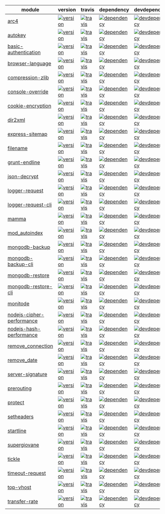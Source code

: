 | module | version | travis | dependency | devdependency | download | versions |
| ------------- | ------------- | ------------- | ------------- | ------------- | ------------- | ------------- |
| [arc4](https://github.com/hex7c0/arc4) | [![version](http://img.shields.io/npm/v/arc4.svg?style=flat-square)](http://supergiovane.tk/#/arc4) | [![travis](http://img.shields.io/travis/hex7c0/arc4.svg?style=flat-square)](https://travis-ci.org/hex7c0/arc4) | [![dependency](http://img.shields.io/david/hex7c0/arc4.svg?style=flat-square)](https://david-dm.org/hex7c0/arc4) | [![devdependency](http://img.shields.io/david/dev/hex7c0/arc4.svg?style=flat-square)](https://david-dm.org/hex7c0/arc4#info=devDependencies) | [![download](http://img.shields.io/npm/dm/arc4.svg?style=flat-square)](https://www.npmjs.org/package/arc4) | [![versions](http://supergiovane.tk/arc4/badge.svg?style=flat-square)](http://supergiovane.tk/#/arc4) |
| [autokey](https://github.com/hex7c0/autokey) | [![version](http://img.shields.io/npm/v/autokey.svg?style=flat-square)](mohttp://supergiovane.tk/#/autokey) | [![travis](http://img.shields.io/travis/hex7c0/autokey.svg?style=flat-square)](https://travis-ci.org/hex7c0/autokey) | [![dependency](http://img.shields.io/david/hex7c0/autokey.svg?style=flat-square)](https://david-dm.org/hex7c0/autokey) | [![devdependency](http://img.shields.io/david/dev/hex7c0/autokey.svg?style=flat-square)](https://david-dm.org/hex7c0/autokey#info=devDependencies) | [![download](http://img.shields.io/npm/dm/autokey.svg?style=flat-square)](https://www.npmjs.org/package/autokey) | [![versions](http://supergiovane.tk/autokey/badge.svg?style=flat-square)](http://supergiovane.tk/#/autokey) |
| [basic-authentication](https://github.com/hex7c0/basic-authentication) | [![version](http://img.shields.io/npm/v/basic-authentication.svg?style=flat-square)](http://supergiovane.tk/#/basic-authentication) | [![travis](http://img.shields.io/travis/hex7c0/basic-authentication.svg?style=flat-square)](https://travis-ci.org/hex7c0/basic-authentication) | [![dependency](http://img.shields.io/david/hex7c0/basic-authentication.svg?style=flat-square)](https://david-dm.org/hex7c0/basic-authentication) | [![devdependency](http://img.shields.io/david/dev/hex7c0/basic-authentication.svg?style=flat-square)](https://david-dm.org/hex7c0/basic-authentication#info=devDependencies) | [![download](http://img.shields.io/npm/dm/basic-authentication.svg?style=flat-square)](https://www.npmjs.org/package/basic-authentication) |
| [browser-language](https://github.com/hex7c0/browser-language) | [![version](http://img.shields.io/npm/v/browser-language.svg?style=flat-square)](http://supergiovane.tk/#/browser-language) | [![travis](http://img.shields.io/travis/hex7c0/browser-language.svg?style=flat-square)](https://travis-ci.org/hex7c0/browser-language) | [![dependency](http://img.shields.io/david/hex7c0/browser-language.svg?style=flat-square)](https://david-dm.org/hex7c0/browser-language) | [![devdependency](http://img.shields.io/david/dev/hex7c0/browser-language.svg?style=flat-square)](https://david-dm.org/hex7c0/browser-language#info=devDependencies) | [![download](http://img.shields.io/npm/dm/browser-language.svg?style=flat-square)](https://www.npmjs.org/package/browser-language) |
| [compression-zlib](https://github.com/hex7c0/compression-zlib) | [![version](http://img.shields.io/npm/v/compression-zlib.svg?style=flat-square)](http://supergiovane.tk/#/compression-zlib) | [![travis](http://img.shields.io/travis/hex7c0/compression-zlib.svg?style=flat-square)](https://travis-ci.org/hex7c0/compression-zlib) | [![dependency](http://img.shields.io/david/hex7c0/compression-zlib.svg?style=flat-square)](https://david-dm.org/hex7c0/compression-zlib) | [![devdependency](http://img.shields.io/david/dev/hex7c0/compression-zlib.svg?style=flat-square)](https://david-dm.org/hex7c0/compression-zlib#info=devDependencies) | [![download](http://img.shields.io/npm/dm/compression-zlib.svg?style=flat-square)](https://www.npmjs.org/package/compression-zlib) |
| [console-override](https://github.com/hex7c0/console-override) | [![version](http://img.shields.io/npm/v/console-override.svg?style=flat-square)](http://supergiovane.tk/#/console-override) | [![travis](http://img.shields.io/travis/hex7c0/console-override.svg?style=flat-square)](https://travis-ci.org/hex7c0/console-override) | [![dependency](http://img.shields.io/david/hex7c0/console-override.svg?style=flat-square)](https://david-dm.org/hex7c0/console-override) | [![devdependency](http://img.shields.io/david/dev/hex7c0/console-override.svg?style=flat-square)](https://david-dm.org/hex7c0/console-override#info=devDependencies) | [![download](http://img.shields.io/npm/dm/console-override.svg?style=flat-square)](https://www.npmjs.org/package/console-override) | [![versions](http://supergiovane.tk/console-override/badge.svg?style=flat-square)](http://supergiovane.tk/#/console-override) |
| [cookie-encryption](https://github.com/hex7c0/cookie-encryption) | [![version](http://img.shields.io/npm/v/cookie-encryption.svg?style=flat-square)](http://supergiovane.tk/#/cookie-encryption) | [![travis](http://img.shields.io/travis/hex7c0/cookie-encryption.svg?style=flat-square)](https://travis-ci.org/hex7c0/cookie-encryption) | [![dependency](http://img.shields.io/david/hex7c0/cookie-encryption.svg?style=flat-square)](https://david-dm.org/hex7c0/cookie-encryption) | [![devdependency](http://img.shields.io/david/dev/hex7c0/cookie-encryption.svg?style=flat-square)](https://david-dm.org/hex7c0/cookie-encryption#info=devDependencies) | [![download](http://img.shields.io/npm/dm/cookie-encryption.svg?style=flat-square)](https://www.npmjs.org/package/cookie-encryption) | [![versions](http://supergiovane.tk/cookie-encryption/badge.svg?style=flat-square)](http://supergiovane.tk/#/cookie-encryption) |
| [dir2xml](https://github.com/hex7c0/dir2xml) | [![version](http://img.shields.io/npm/v/dir2xml.svg?style=flat-square)](http://supergiovane.tk/#/dir2xml) | [![travis](http://img.shields.io/travis/hex7c0/dir2xml.svg?style=flat-square)](https://travis-ci.org/hex7c0/dir2xml) | [![dependency](http://img.shields.io/david/hex7c0/dir2xml.svg?style=flat-square)](https://david-dm.org/hex7c0/dir2xml) | [![devdependency](http://img.shields.io/david/dev/hex7c0/dir2xml.svg?style=flat-square)](https://david-dm.org/hex7c0/dir2xml#info=devDependencies) | [![download](http://img.shields.io/npm/dm/dir2xml.svg?style=flat-square)](https://www.npmjs.org/package/dir2xml) |
| [express-sitemap](https://github.com/hex7c0/express-sitemap) | [![version](http://img.shields.io/npm/v/express-sitemap.svg?style=flat-square)](http://supergiovane.tk/#/express-sitemap) | [![travis](http://img.shields.io/travis/hex7c0/express-sitemap.svg?style=flat-square)](https://travis-ci.org/hex7c0/express-sitemap) | [![dependency](http://img.shields.io/david/hex7c0/express-sitemap.svg?style=flat-square)](https://david-dm.org/hex7c0/express-sitemap) | [![devdependency](http://img.shields.io/david/dev/hex7c0/express-sitemap.svg?style=flat-square)](https://david-dm.org/hex7c0/express-sitemap#info=devDependencies) | [![download](http://img.shields.io/npm/dm/express-sitemap.svg?style=flat-square)](https://www.npmjs.org/package/express-sitemap) |
| [filename](https://github.com/hex7c0/filename) | [![version](http://img.shields.io/npm/v/filename.svg?style=flat-square)](http://supergiovane.tk/#/filename) | [![travis](http://img.shields.io/travis/hex7c0/filename.svg?style=flat-square)](https://travis-ci.org/hex7c0/filename) | [![dependency](http://img.shields.io/david/hex7c0/filename.svg?style=flat-square)](https://david-dm.org/hex7c0/filename) | [![devdependency](http://img.shields.io/david/dev/hex7c0/filename.svg?style=flat-square)](https://david-dm.org/hex7c0/filename#info=devDependencies) |
| [grunt-endline](https://github.com/hex7c0/grunt-endline) | [![version](http://img.shields.io/npm/v/grunt-endline.svg?style=flat-square)](http://supergiovane.tk/#/grunt-endline) | [![travis](http://img.shields.io/travis/hex7c0/grunt-endline.svg?style=flat-square)](https://travis-ci.org/hex7c0/grunt-endline) | [![dependency](http://img.shields.io/david/hex7c0/grunt-endline.svg?style=flat-square)](https://david-dm.org/hex7c0/grunt-endline) | [![devdependency](http://img.shields.io/david/dev/hex7c0/grunt-endline.svg?style=flat-square)](https://david-dm.org/hex7c0/grunt-endline#info=devDependencies) | [![download](http://img.shields.io/npm/dm/grunt-endline.svg?style=flat-square)](https://www.npmjs.org/package/grunt-endline) | [![versions](http://supergiovane.tk/grunt-endline/badge.svg?style=flat-square)](http://supergiovane.tk/#/grunt-endline) |
| [json-decrypt](https://github.com/hex7c0/json-decrypt) | [![version](http://img.shields.io/npm/v/json-decrypt.svg?style=flat-square)](http://supergiovane.tk/#/json-decrypt) | [![travis](http://img.shields.io/travis/hex7c0/json-decrypt.svg?style=flat-square)](https://travis-ci.org/hex7c0/json-decrypt) | [![dependency](http://img.shields.io/david/hex7c0/json-decrypt.svg?style=flat-square)](https://david-dm.org/hex7c0/json-decrypt) | [![devdependency](http://img.shields.io/david/dev/hex7c0/json-decrypt.svg?style=flat-square)](https://david-dm.org/hex7c0/json-decrypt#info=devDependencies) | [![download](http://img.shields.io/npm/dm/json-decrypt.svg?style=flat-square)](https://www.npmjs.org/package/json-decrypt) | [![versions](http://supergiovane.tk/json-decrypt/badge.svg?style=flat-square)](http://supergiovane.tk/#/json-decrypt) |
| [logger-request](https://github.com/hex7c0/logger-request) | [![version](http://img.shields.io/npm/v/logger-request.svg?style=flat-square)](http://supergiovane.tk/#/logger-request) | [![travis](http://img.shields.io/travis/hex7c0/logger-request.svg?style=flat-square)](https://travis-ci.org/hex7c0/logger-request) | [![dependency](http://img.shields.io/david/hex7c0/logger-request.svg?style=flat-square)](https://david-dm.org/hex7c0/logger-request) | [![devdependency](http://img.shields.io/david/dev/hex7c0/logger-request.svg?style=flat-square)](https://david-dm.org/hex7c0/logger-request#info=devDependencies) | [![download](http://img.shields.io/npm/dm/logger-request.svg?style=flat-square)](https://www.npmjs.org/package/logger-request) |
| [logger-request-cli](https://github.com/hex7c0/logger-request-cli) | [![version](http://img.shields.io/npm/v/logger-request-cli.svg?style=flat-square)](http://supergiovane.tk/#/logger-request-cli) | [![travis](http://img.shields.io/travis/hex7c0/logger-request-cli.svg?style=flat-square)](https://travis-ci.org/hex7c0/logger-request-cli) | [![dependency](http://img.shields.io/david/hex7c0/logger-request-cli.svg?style=flat-square)](https://david-dm.org/hex7c0/logger-request-cli) | [![devdependency](http://img.shields.io/david/dev/hex7c0/logger-request-cli.svg?style=flat-square)](https://david-dm.org/hex7c0/logger-request-cli#info=devDependencies) | [![download](http://img.shields.io/npm/dm/logger-request-cli.svg?style=flat-square)](https://www.npmjs.org/package/logger-request-cli) |
| [mamma](https://github.com/hex7c0/mamma) | [![version](http://img.shields.io/npm/v/mamma.svg?style=flat-square)](http://supergiovane.tk/#/mamma) | [![travis](http://img.shields.io/travis/hex7c0/mamma.svg?style=flat-square)](https://travis-ci.org/hex7c0/mamma) | [![dependency](http://img.shields.io/david/hex7c0/mamma.svg?style=flat-square)](https://david-dm.org/hex7c0/mamma) | [![devdependency](http://img.shields.io/david/dev/hex7c0/mamma.svg?style=flat-square)](https://david-dm.org/hex7c0/mamma#info=devDependencies) | [![download](http://img.shields.io/npm/dm/mamma.svg?style=flat-square)](https://www.npmjs.org/package/mamma) | [![versions](http://supergiovane.tk/mamma/badge.svg?style=flat-square)](http://supergiovane.tk/#/mamma) |
| [mod_autoindex](https://github.com/hex7c0/mod_autoindex) | [![version](http://img.shields.io/npm/v/mod_autoindex.svg?style=flat-square)](http://supergiovane.tk/#/mod_autoindex) | [![travis](http://img.shields.io/travis/hex7c0/mod_autoindex.svg?style=flat-square)](https://travis-ci.org/hex7c0/mod_autoindex) | [![dependency](http://img.shields.io/david/hex7c0/mod_autoindex.svg?style=flat-square)](https://david-dm.org/hex7c0/mod_autoindex) | [![devdependency](http://img.shields.io/david/dev/hex7c0/mod_autoindex.svg?style=flat-square)](https://david-dm.org/hex7c0/mod_autoindex#info=devDependencies) | [![download](http://img.shields.io/npm/dm/mod_autoindex.svg?style=flat-square)](https://www.npmjs.org/package/mod_autoindex) |
| [mongodb-backup](https://github.com/hex7c0/mongodb-backup) | [![version](http://img.shields.io/npm/v/mongodb-backup.svg?style=flat-square)](http://supergiovane.tk/#/mongodb-backup) | [![travis](http://img.shields.io/travis/hex7c0/mongodb-backup.svg?style=flat-square)](https://travis-ci.org/hex7c0/mongodb-backup) | [![dependency](http://img.shields.io/david/hex7c0/mongodb-backup.svg?style=flat-square)](https://david-dm.org/hex7c0/mongodb-backup) | [![devdependency](http://img.shields.io/david/dev/hex7c0/mongodb-backup.svg?style=flat-square)](https://david-dm.org/hex7c0/mongodb-backup#info=devDependencies) | [![download](http://img.shields.io/npm/dm/mongodb-backup.svg?style=flat-square)](https://www.npmjs.org/package/mongodb-backup) | [![versions](http://supergiovane.tk/mongodb-backup/badge.svg?style=flat-square)](http://supergiovane.tk/#/mongodb-backup) |
| [mongodb-backup-cli](https://github.com/hex7c0/mongodb-backup-cli) | [![version](http://img.shields.io/npm/v/mongodb-backup-cli.svg?style=flat-square)](http://supergiovane.tk/#/mongodb-backup-cli) | [![travis](http://img.shields.io/travis/hex7c0/mongodb-backup-cli.svg?style=flat-square)](https://travis-ci.org/hex7c0/mongodb-backup-cli) | [![dependency](http://img.shields.io/david/hex7c0/mongodb-backup-cli.svg?style=flat-square)](https://david-dm.org/hex7c0/mongodb-backup-cli) | [![devdependency](http://img.shields.io/david/dev/hex7c0/mongodb-backup-cli.svg?style=flat-square)](https://david-dm.org/hex7c0/mongodb-backup-cli#info=devDependencies) | [![download](http://img.shields.io/npm/dm/mongodb-backup-cli.svg?style=flat-square)](https://www.npmjs.org/package/mongodb-backup-cli) | [![versions](http://supergiovane.tk/mongodb-backup-cli/badge.svg?style=flat-square)](http://supergiovane.tk/#/mongodb-backup-cli) |
| [mongodb-restore](https://github.com/hex7c0/mongodb-restore) | [![version](http://img.shields.io/npm/v/mongodb-restore.svg?style=flat-square)](http://supergiovane.tk/#/mongodb-restore) | [![travis](http://img.shields.io/travis/hex7c0/mongodb-restore.svg?style=flat-square)](https://travis-ci.org/hex7c0/mongodb-restore) | [![dependency](http://img.shields.io/david/hex7c0/mongodb-restore.svg?style=flat-square)](https://david-dm.org/hex7c0/mongodb-restore) | [![devdependency](http://img.shields.io/david/dev/hex7c0/mongodb-restore.svg?style=flat-square)](https://david-dm.org/hex7c0/mongodb-restore#info=devDependencies) | [![download](http://img.shields.io/npm/dm/mongodb-restore.svg?style=flat-square)](https://www.npmjs.org/package/mongodb-restore) | [![versions](http://supergiovane.tk/mongodb-restore/badge.svg?style=flat-square)](http://supergiovane.tk/#/mongodb-restore) |
| [mongodb-restore-cli](https://github.com/hex7c0/mongodb-restore-cli) | [![version](http://img.shields.io/npm/v/mongodb-restore-cli.svg?style=flat-square)](http://supergiovane.tk/#/mongodb-restore-cli) | [![travis](http://img.shields.io/travis/hex7c0/mongodb-restore-cli.svg?style=flat-square)](https://travis-ci.org/hex7c0/mongodb-restore-cli) | [![dependency](http://img.shields.io/david/hex7c0/mongodb-restore-cli.svg?style=flat-square)](https://david-dm.org/hex7c0/mongodb-restore-cli) | [![devdependency](http://img.shields.io/david/dev/hex7c0/mongodb-restore-cli.svg?style=flat-square)](https://david-dm.org/hex7c0/mongodb-restore-cli#info=devDependencies) | [![download](http://img.shields.io/npm/dm/mongodb-restore-cli.svg?style=flat-square)](https://www.npmjs.org/package/mongodb-restore-cli) | [![versions](http://supergiovane.tk/mongodb-restore-cli/badge.svg?style=flat-square)](http://supergiovane.tk/#/mongodb-restore-cli) |
| [monitode](https://github.com/hex7c0/monitode) | [![version](http://img.shields.io/npm/v/monitode.svg?style=flat-square)](http://supergiovane.tk/#/monitode) | [![travis](http://img.shields.io/travis/hex7c0/monitode.svg?style=flat-square)](https://travis-ci.org/hex7c0/monitode) | [![dependency](http://img.shields.io/david/hex7c0/monitode.svg?style=flat-square)](https://david-dm.org/hex7c0/monitode) | [![devdependency](http://img.shields.io/david/dev/hex7c0/monitode.svg?style=flat-square)](https://david-dm.org/hex7c0/monitode#info=devDependencies) | [![download](http://img.shields.io/npm/dm/monitode.svg?style=flat-square)](https://www.npmjs.org/package/monitode) | [![versions](http://supergiovane.tk/monitode/badge.svg?style=flat-square)](http://supergiovane.tk/#/monitode) |
| [nodejs-cipher-performance](https://github.com/hex7c0/nodejs-cipher-performance) | [![version](http://img.shields.io/npm/v/nodejs-cipher-performance.svg?style=flat-square)](http://supergiovane.tk/#/nodejs-cipher-performance) | [![travis](http://img.shields.io/travis/hex7c0/nodejs-cipher-performance.svg?style=flat-square)](https://travis-ci.org/hex7c0/nodejs-cipher-performance) | [![dependency](http://img.shields.io/david/hex7c0/nodejs-cipher-performance.svg?style=flat-square)](https://david-dm.org/hex7c0/nodejs-cipher-performance) | [![devdependency](http://img.shields.io/david/dev/hex7c0/nodejs-cipher-performance.svg?style=flat-square)](https://david-dm.org/hex7c0/nodejs-cipher-performance#info=devDependencies) |
| [nodejs-hash-performance](https://github.com/hex7c0/nodejs-hash-performance) | [![version](http://img.shields.io/npm/v/nodejs-hash-performance.svg?style=flat-square)](http://supergiovane.tk/#/nodejs-hash-performance) | [![travis](http://img.shields.io/travis/hex7c0/nodejs-hash-performance.svg?style=flat-square)](https://travis-ci.org/hex7c0/nodejs-hash-performance) | [![dependency](http://img.shields.io/david/hex7c0/nodejs-hash-performance.svg?style=flat-square)](https://david-dm.org/hex7c0/nodejs-hash-performance) | [![devdependency](http://img.shields.io/david/dev/hex7c0/nodejs-hash-performance.svg?style=flat-square)](https://david-dm.org/hex7c0/nodejs-hash-performance#info=devDependencies) |
| [remove_connection](https://github.com/hex7c0/remove_connection) | [![version](http://img.shields.io/npm/v/remove_connection.svg?style=flat-square)](http://supergiovane.tk/#/remove_connection) | [![travis](http://img.shields.io/travis/hex7c0/remove_connection.svg?style=flat-square)](https://travis-ci.org/hex7c0/remove_connection) | [![dependency](http://img.shields.io/david/hex7c0/remove_connection.svg?style=flat-square)](https://david-dm.org/hex7c0/remove_connection) | [![devdependency](http://img.shields.io/david/dev/hex7c0/remove_connection.svg?style=flat-square)](https://david-dm.org/hex7c0/remove_connection#info=devDependencies) | [![download](http://img.shields.io/npm/dm/remove_connection.svg?style=flat-square)](https://www.npmjs.org/package/remove_connection) | [![versions](http://supergiovane.tk/remove_connection/badge.svg?style=flat-square)](http://supergiovane.tk/#/remove_connection) |
| [remove_date](https://github.com/hex7c0/remove_date) | [![version](http://img.shields.io/npm/v/remove_date.svg?style=flat-square)](http://supergiovane.tk/#/remove_date) | [![travis](http://img.shields.io/travis/hex7c0/remove_date.svg?style=flat-square)](https://travis-ci.org/hex7c0/remove_date) | [![dependency](http://img.shields.io/david/hex7c0/remove_date.svg?style=flat-square)](https://david-dm.org/hex7c0/remove_date) | [![devdependency](http://img.shields.io/david/dev/hex7c0/remove_date.svg?style=flat-square)](https://david-dm.org/hex7c0/remove_date#info=devDependencies) | [![download](http://img.shields.io/npm/dm/remove_date.svg?style=flat-square)](https://www.npmjs.org/package/remove_date) | [![versions](http://supergiovane.tk/remove_date/badge.svg?style=flat-square)](http://supergiovane.tk/#/remove_date) |
| [server-signature](https://github.com/hex7c0/server-signature) | [![version](http://img.shields.io/npm/v/server-signature.svg?style=flat-square)](http://supergiovane.tk/#/server-signature) | [![travis](http://img.shields.io/travis/hex7c0/server-signature.svg?style=flat-square)](https://travis-ci.org/hex7c0/server-signature) | [![dependency](http://img.shields.io/david/hex7c0/server-signature.svg?style=flat-square)](https://david-dm.org/hex7c0/server-signature) | [![devdependency](http://img.shields.io/david/dev/hex7c0/server-signature.svg?style=flat-square)](https://david-dm.org/hex7c0/server-signature#info=devDependencies) | [![download](http://img.shields.io/npm/dm/server-signature.svg?style=flat-square)](https://www.npmjs.org/package/server-signature) |
| [prerouting](https://github.com/hex7c0/prerouting) | [![version](http://img.shields.io/npm/v/prerouting.svg?style=flat-square)](http://supergiovane.tk/#/prerouting) | [![travis](http://img.shields.io/travis/hex7c0/prerouting.svg?style=flat-square)](https://travis-ci.org/hex7c0/prerouting) | [![dependency](http://img.shields.io/david/hex7c0/prerouting.svg?style=flat-square)](https://david-dm.org/hex7c0/prerouting) | [![devdependency](http://img.shields.io/david/dev/hex7c0/prerouting.svg?style=flat-square)](https://david-dm.org/hex7c0/prerouting#info=devDependencies) | [![download](http://img.shields.io/npm/dm/prerouting.svg?style=flat-square)](https://www.npmjs.org/package/prerouting) | [![versions](http://supergiovane.tk/prerouting/badge.svg?style=flat-square)](http://supergiovane.tk/#/prerouting) |
| [protect](https://github.com/hex7c0/protect) | [![version](http://img.shields.io/npm/v/protect.svg?style=flat-square)](http://supergiovane.tk/#/protect) | [![travis](http://img.shields.io/travis/hex7c0/protect.svg?style=flat-square)](https://travis-ci.org/hex7c0/protect) | [![dependency](http://img.shields.io/david/hex7c0/protect.svg?style=flat-square)](https://david-dm.org/hex7c0/protect) | [![devdependency](http://img.shields.io/david/dev/hex7c0/protect.svg?style=flat-square)](https://david-dm.org/hex7c0/protect#info=devDependencies) | [![download](http://img.shields.io/npm/dm/protect.svg?style=flat-square)](https://www.npmjs.org/package/protect) | [![versions](http://supergiovane.tk/protect/badge.svg?style=flat-square)](http://supergiovane.tk/#/protect) |
| [setheaders](https://github.com/hex7c0/setheaders) | [![version](http://img.shields.io/npm/v/setheaders.svg?style=flat-square)](http://supergiovane.tk/#/setheaders) | [![travis](http://img.shields.io/travis/hex7c0/setheaders.svg?style=flat-square)](https://travis-ci.org/hex7c0/setheaders) | [![dependency](http://img.shields.io/david/hex7c0/setheaders.svg?style=flat-square)](https://david-dm.org/hex7c0/setheaders) | [![devdependency](http://img.shields.io/david/dev/hex7c0/setheaders.svg?style=flat-square)](https://david-dm.org/hex7c0/setheaders#info=devDependencies) | [![download](http://img.shields.io/npm/dm/setheaders.svg?style=flat-square)](https://www.npmjs.org/package/setheaders) | [![versions](http://supergiovane.tk/setheaders/badge.svg?style=flat-square)](http://supergiovane.tk/#/setheaders) |
| [startline](https://github.com/hex7c0/startline) | [![version](http://img.shields.io/npm/v/startline.svg?style=flat-square)](http://supergiovane.tk/#/startline) | [![travis](http://img.shields.io/travis/hex7c0/startline.svg?style=flat-square)](https://travis-ci.org/hex7c0/startline) | [![dependency](http://img.shields.io/david/hex7c0/startline.svg?style=flat-square)](https://david-dm.org/hex7c0/startline) | [![devdependency](http://img.shields.io/david/dev/hex7c0/startline.svg?style=flat-square)](https://david-dm.org/hex7c0/startline#info=devDependencies) | [![download](http://img.shields.io/npm/dm/startline.svg?style=flat-square)](https://www.npmjs.org/package/startline) |
| [supergiovane](https://github.com/hex7c0/supergiovane) | [![version](http://img.shields.io/npm/v/supergiovane.svg?style=flat-square)](http://supergiovane.tk/#/supergiovane) | [![travis](http://img.shields.io/travis/hex7c0/supergiovane.svg?style=flat-square)](https://travis-ci.org/hex7c0/supergiovane) | [![dependency](http://img.shields.io/david/hex7c0/supergiovane.svg?style=flat-square)](https://david-dm.org/hex7c0/supergiovane) | [![devdependency](http://img.shields.io/david/dev/hex7c0/supergiovane.svg?style=flat-square)](https://david-dm.org/hex7c0/supergiovane#info=devDependencies) | [![download](http://img.shields.io/npm/dm/supergiovane.svg?style=flat-square)](https://www.npmjs.org/package/supergiovane) |
| [tickle](https://github.com/hex7c0/tickle) | [![version](http://img.shields.io/npm/v/tickle.svg?style=flat-square)](http://supergiovane.tk/#/tickle) | [![travis](http://img.shields.io/travis/hex7c0/tickle.svg?style=flat-square)](https://travis-ci.org/hex7c0/tickle) | [![dependency](http://img.shields.io/david/hex7c0/tickle.svg?style=flat-square)](https://david-dm.org/hex7c0/tickle) | [![devdependency](http://img.shields.io/david/dev/hex7c0/tickle.svg?style=flat-square)](https://david-dm.org/hex7c0/tickle#info=devDependencies) | [![download](http://img.shields.io/npm/dm/tickle.svg?style=flat-square)](https://www.npmjs.org/package/tickle) |
| [timeout-request](https://github.com/hex7c0/timeout-request) | [![version](http://img.shields.io/npm/v/timeout-request.svg?style=flat-square)](http://supergiovane.tk/#/timeout-request) | [![travis](http://img.shields.io/travis/hex7c0/timeout-request.svg?style=flat-square)](https://travis-ci.org/hex7c0/timeout-request) | [![dependency](http://img.shields.io/david/hex7c0/timeout-request.svg?style=flat-square)](https://david-dm.org/hex7c0/timeout-request) | [![devdependency](http://img.shields.io/david/dev/hex7c0/timeout-request.svg?style=flat-square)](https://david-dm.org/hex7c0/timeout-request#info=devDependencies) | [![download](http://img.shields.io/npm/dm/timeout-request.svg?style=flat-square)](https://www.npmjs.org/package/timeout-request) |
| [top-vhost](https://github.com/hex7c0/top-vhost) | [![version](http://img.shields.io/npm/v/top-vhost.svg?style=flat-square)](http://supergiovane.tk/#/top-vhost) | [![travis](http://img.shields.io/travis/hex7c0/top-vhost.svg?style=flat-square)](https://travis-ci.org/hex7c0/top-vhost) | [![dependency](http://img.shields.io/david/hex7c0/top-vhost.svg?style=flat-square)](https://david-dm.org/hex7c0/top-vhost) | [![devdependency](http://img.shields.io/david/dev/hex7c0/top-vhost.svg?style=flat-square)](https://david-dm.org/hex7c0/top-vhost#info=devDependencies) | [![download](http://img.shields.io/npm/dm/top-vhost.svg?style=flat-square)](https://www.npmjs.org/package/top-vhost) |
| [transfer-rate](https://github.com/hex7c0/transfer-rate) | [![version](http://img.shields.io/npm/v/transfer-rate.svg?style=flat-square)](http://supergiovane.tk/#/transfer-rate) | [![travis](http://img.shields.io/travis/hex7c0/transfer-rate.svg?style=flat-square)](https://travis-ci.org/hex7c0/transfer-rate) | [![dependency](http://img.shields.io/david/hex7c0/transfer-rate.svg?style=flat-square)](https://david-dm.org/hex7c0/transfer-rate) | [![devdependency](http://img.shields.io/david/dev/hex7c0/transfer-rate.svg?style=flat-square)](https://david-dm.org/hex7c0/transfer-rate#info=devDependencies) | [![download](http://img.shields.io/npm/dm/transfer-rate.svg?style=flat-square)](https://www.npmjs.org/package/transfer-rate) |
